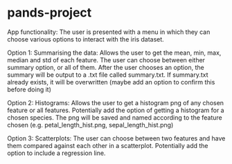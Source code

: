 # pands-project

App functionality:
The user is presented with a menu in which they can choose various options to interact with the iris dataset.

Option 1:
Summarising the data: 
    Allows the user to get the mean, min, max, median and std of each feature.
    The user can choose between either summary option, or all of them.
    After the user chooses an option, the summary will be output to a .txt file called summary.txt.
    If summary.txt already exists, it will be overwritten (maybe add an option to confirm this before doing it)

Option 2:
Histograms:
    Allows the user to get a histogram png of any chosen feature or all features.
    Potentially add the option of getting a histogram for a chosen species.
    The png will be saved and named according to the feature chosen (e.g. petal_length_hist.png, sepal_length_hist.png)

Option 3:
Scatterplots:
    The user can choose between two features and have them compared against each other in a scatterplot.
    Potentially add the option to include a regression line.